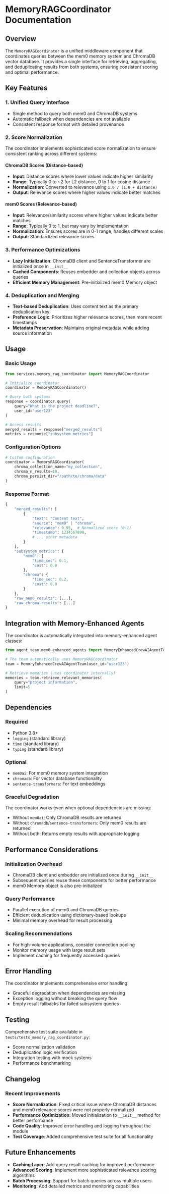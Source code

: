 # MemoryRAGCoordinator Documentation

## Overview

The `MemoryRAGCoordinator` is a unified middleware component that coordinates queries between the mem0 memory system and ChromaDB vector database. It provides a single interface for retrieving, aggregating, and deduplicating results from both systems, ensuring consistent scoring and optimal performance.

## Key Features

### 1. Unified Query Interface
- Single method to query both mem0 and ChromaDB systems
- Automatic fallback when dependencies are not available
- Consistent response format with detailed provenance

### 2. Score Normalization
The coordinator implements sophisticated score normalization to ensure consistent ranking across different systems:

#### ChromaDB Scores (Distance-based)
- **Input**: Distance scores where lower values indicate higher similarity
- **Range**: Typically 0 to ~2 for L2 distance, 0 to 1 for cosine distance
- **Normalization**: Converted to relevance using `1.0 / (1.0 + distance)`
- **Output**: Relevance scores where higher values indicate better matches

#### mem0 Scores (Relevance-based)
- **Input**: Relevance/similarity scores where higher values indicate better matches
- **Range**: Typically 0 to 1, but may vary by implementation
- **Normalization**: Ensures scores are in 0-1 range, handles different scales
- **Output**: Standardized relevance scores

### 3. Performance Optimizations
- **Lazy Initialization**: ChromaDB client and SentenceTransformer are initialized once in `__init__`
- **Cached Components**: Reuses embedder and collection objects across queries
- **Efficient Memory Management**: Pre-initialized mem0 Memory object

### 4. Deduplication and Merging
- **Text-based Deduplication**: Uses content text as the primary deduplication key
- **Preference Logic**: Prioritizes higher relevance scores, then more recent timestamps
- **Metadata Preservation**: Maintains original metadata while adding source information

## Usage

### Basic Usage

```python
from services.memory_rag_coordinator import MemoryRAGCoordinator

# Initialize coordinator
coordinator = MemoryRAGCoordinator()

# Query both systems
response = coordinator.query(
    query="What is the project deadline?",
    user_id="user123"
)

# Access results
merged_results = response["merged_results"]
metrics = response["subsystem_metrics"]
```

### Configuration Options

```python
# Custom configuration
coordinator = MemoryRAGCoordinator(
    chroma_collection_name="my_collection",
    chroma_n_results=10,
    chroma_persist_dir="/path/to/chroma/data"
)
```

### Response Format

```python
{
    "merged_results": [
        {
            "text": "Content text",
            "source": "mem0" | "chroma",
            "relevance": 0.95,  # Normalized score (0-1)
            "timestamp": 1234567890,
            # ... other metadata
        }
    ],
    "subsystem_metrics": {
        "mem0": {
            "time_sec": 0.1,
            "cost": 0.0
        },
        "chroma": {
            "time_sec": 0.2,
            "cost": 0.0
        }
    },
    "raw_mem0_results": [...],
    "raw_chroma_results": [...]
}
```

## Integration with Memory-Enhanced Agents

The coordinator is automatically integrated into memory-enhanced agent classes:

```python
from agent_team.mem0_enhanced_agents import MemoryEnhancedCrewAIAgentTeam

# The team automatically uses MemoryRAGCoordinator
team = MemoryEnhancedCrewAIAgentTeam(user_id="user123")

# Retrieve memories (uses coordinator internally)
memories = team.retrieve_relevant_memories(
    query="project information",
    limit=5
)
```

## Dependencies

### Required
- Python 3.8+
- `logging` (standard library)
- `time` (standard library)
- `typing` (standard library)

### Optional
- `mem0ai`: For mem0 memory system integration
- `chromadb`: For vector database functionality
- `sentence-transformers`: For text embeddings

### Graceful Degradation
The coordinator works even when optional dependencies are missing:
- Without `mem0ai`: Only ChromaDB results are returned
- Without `chromadb`/`sentence-transformers`: Only mem0 results are returned
- Without both: Returns empty results with appropriate logging

## Performance Considerations

### Initialization Overhead
- ChromaDB client and embedder are initialized once during `__init__`
- Subsequent queries reuse these components for better performance
- mem0 Memory object is also pre-initialized

### Query Performance
- Parallel execution of mem0 and ChromaDB queries
- Efficient deduplication using dictionary-based lookups
- Minimal memory overhead for result processing

### Scaling Recommendations
- For high-volume applications, consider connection pooling
- Monitor memory usage with large result sets
- Implement caching for frequently accessed queries

## Error Handling

The coordinator implements comprehensive error handling:
- Graceful degradation when dependencies are missing
- Exception logging without breaking the query flow
- Empty result fallbacks for failed subsystem queries

## Testing

Comprehensive test suite available in `tests/tests_memory_rag_coordinator.py`:
- Score normalization validation
- Deduplication logic verification
- Integration testing with mock systems
- Performance benchmarking

## Changelog

### Recent Improvements
- **Score Normalization**: Fixed critical issue where ChromaDB distances and mem0 relevance scores were not properly normalized
- **Performance Optimization**: Moved initialization to `__init__` method for better performance
- **Code Quality**: Improved error handling and logging throughout the module
- **Test Coverage**: Added comprehensive test suite for all functionality

## Future Enhancements

- **Caching Layer**: Add query result caching for improved performance
- **Advanced Scoring**: Implement more sophisticated relevance scoring algorithms
- **Batch Processing**: Support for batch queries across multiple users
- **Monitoring**: Add detailed metrics and monitoring capabilities
